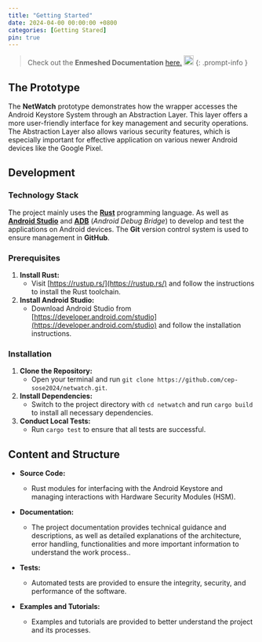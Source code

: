 ```yaml
---
title: "Getting Started"
date: 2024-04-00 00:00:00 +0800
categories: [Getting Stared]
pin: true
---
```


> Check out the **Enmeshed Documentation** [here.](https://enmeshed.eu/) <img src="https://avatars.githubusercontent.com/u/87031446?s=200&v=4" alt="Beschreibung des Bildes" width="20" height="20">
{: .prompt-info }


## The Prototype

The **NetWatch** prototype demonstrates how the wrapper accesses the Android Keystore System through an Abstraction Layer. This layer offers a more user-friendly interface for key management and security operations. The Abstraction Layer also allows various security features, which is especially important for effective application on various newer Android devices like the Google Pixel. 

## Development

### Technology Stack

The project mainly uses the [**Rust**](https://www.rust-lang.org/) programming language. As well as [**Android Studio**](https://developer.android.com/studio?hl=en)  and  [**ADB**](https://developer.android.com/tools/adb?hl=en) (*Android Debug Bridge*) to develop and test the applications on Android devices. The **Git** version control system is used to ensure management in **GitHub**.

### Prerequisites

1. **Install Rust:**
   - Visit [https://rustup.rs/](https://rustup.rs/) and follow the instructions to install the Rust toolchain.
2. **Install Android Studio:**
   - Download Android Studio from [https://developer.android.com/studio](https://developer.android.com/studio) and follow the installation instructions.

### Installation

1. **Clone the Repository:**
   - Open your terminal and run `git clone https://github.com/cep-sose2024/netwatch.git`.
2. **Install Dependencies:**
   - Switch to the project directory with `cd netwatch` and run `cargo build` to install all necessary dependencies.
3. **Conduct Local Tests:**
   - Run `cargo test` to ensure that all tests are successful.

## Content and Structure

- **Source Code:**
  - Rust modules for interfacing with the Android Keystore and managing interactions with Hardware Security Modules (HSM).

- **Documentation:**
  - The project documentation provides technical guidance and descriptions, as well as detailed explanations of the architecture, error handling, functionalities and more important information to understand the work process..

- **Tests:**
  - Automated tests are provided to ensure the integrity, security, and performance of the software.

- **Examples and Tutorials:**
  - Examples and tutorials are provided to better understand the project and its processes.
